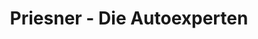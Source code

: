 ---
title: "Priesner - Die Autoexperten"
url: /ostfildern/priesner-die-autoexperten/
shop: Autowerkstatt
---